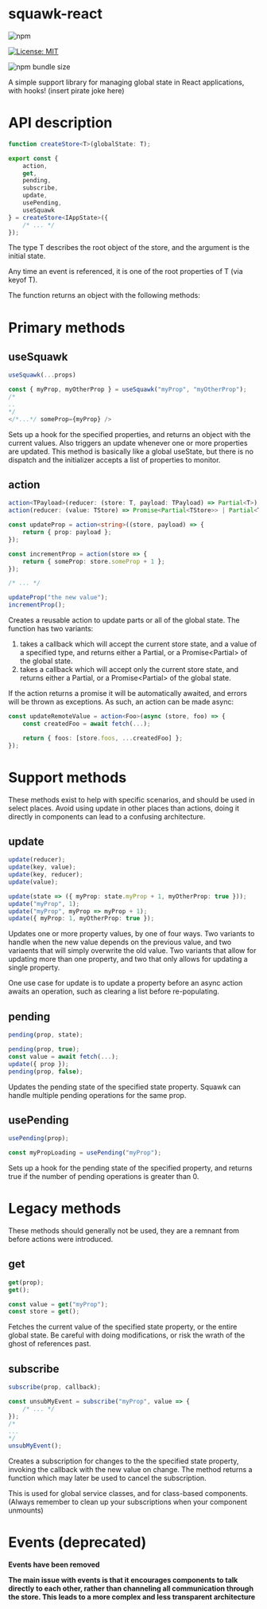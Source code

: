 # squawk-react

![npm](https://img.shields.io/npm/v/squawk-react.svg?label=Latest%20stable)

[![License: MIT](https://img.shields.io/badge/License-MIT-yellow.svg)](https://opensource.org/licenses/MIT)

![npm bundle size](https://img.shields.io/bundlephobia/minzip/squawk-react.svg)

A simple support library for managing global state in React applications, with hooks! (insert pirate joke here)

# API description

```typescript
function createStore<T>(globalState: T);

export const {
    action,
    get,
    pending,
    subscribe,
    update,
    usePending,
    useSquawk
} = createStore<IAppState>({
    /* ... */
});
```

The type T describes the root object of the store, and the argument is the initial state.

Any time an event is referenced, it is one of the root properties of T (via keyof T).

The function returns an object with the following methods:

# Primary methods

## useSquawk

```typescript
useSquawk(...props)

const { myProp, myOtherProp } = useSquawk("myProp", "myOtherProp");
/*
..
*/
</*...*/ someProp={myProp} />
```

Sets up a hook for the specified properties, and returns an object with the current values. Also triggers an update whenever one or more properties are updated. This method is basically like a global useState, but there is no dispatch and the initializer accepts a list of properties to monitor.

## action

```typescript
action<TPayload>(reducer: (store: T, payload: TPayload) => Partial<T>)
action(reducer: (value: TStore) => Promise<Partial<TStore>> | Partial<TStore>)

const updateProp = action<string>((store, payload) => {
    return { prop: payload };
});

const incrementProp = action(store => {
    return { someProp: store.someProp + 1 };
});

/* ... */

updateProp("the new value");
incrementProp();
```

Creates a reusable action to update parts or all of the global state. The function has two variants:

1. takes a callback which will accept the current store state, and a value of a specified type, and returns either a Partial<T>, or a Promise<Partial<T>> of the global state.
2. takes a callback which will accept only the current store state, and returns either a Partial<T>, or a Promise<Partial<T>> of the global state.

If the action returns a promise it will be automatically awaited, and errors will be thrown as exceptions. As such, an action can be made async:

```typescript
const updateRemoteValue = action<Foo>(async (store, foo) => {
    const createdFoo = await fetch(...);

    return { foos: [store.foos, ...createdFoo] };
});
```

# Support methods

These methods exist to help with specific scenarios, and should be used in select places. Avoid using update in other places than actions, doing it directly in components can lead to a confusing architecture.

## update

```typescript
update(reducer);
update(key, value);
update(key, reducer);
update(value);

update(state => ({ myProp: state.myProp + 1, myOtherProp: true }));
update("myProp", 1);
update("myProp", myProp => myProp + 1);
update({ myProp: 1, myOtherProp: true });
```

Updates one or more property values, by one of four ways. Two variants to handle when the new value depends on the previous value, and two variaents that will simply overwrite the old value. Two variants that allow for updating more than one property, and two that only allows for updating a single property.

One use case for update is to update a property before an async action awaits an operation, such as clearing a list before re-populating.

## pending

```typescript
pending(prop, state);

pending(prop, true);
const value = await fetch(...);
update({ prop });
pending(prop, false);
```

Updates the pending state of the specified state property. Squawk can handle multiple pending operations for the same prop.

## usePending

```typescript
usePending(prop);

const myPropLoading = usePending("myProp");
```

Sets up a hook for the pending state of the specified property, and returns true if the number of pending operations is greater than 0.

# Legacy methods

These methods should generally not be used, they are a remnant from before actions were introduced.

## get

```typescript
get(prop);
get();

const value = get("myProp");
const store = get();
```

Fetches the current value of the specified state property, or the entire global state. Be careful with doing modifications, or risk the wrath of the ghost of references past.

## subscribe

```typescript
subscribe(prop, callback);

const unsubMyEvent = subscribe("myProp", value => {
    /* ... */
});
/*
...
*/
unsubMyEvent();
```

Creates a subscription for changes to the the specified state property, invoking the callback with the new value on change. The method returns a function which may later be used to cancel the subscription.

This is used for global service classes, and for class-based components. (Always remember to clean up your subscriptions when your component unmounts)

# Events (deprecated)

**Events have been removed**

**The main issue with events is that it encourages components to talk directly to each other, rather than channeling all communication through the store. This leads to a more complex and less transparent architecture**
